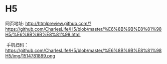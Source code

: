 # H5
  网页地址:
  http://htmlpreview.github.com/?https://github.com/CharlesLife/H5/blob/master/%E6%8B%9B%E8%81%98H5/%E6%8B%9B%E8%81%98.html

  手机扫码：
    https://github.com/CharlesLife/H5/blob/master/%E6%8B%9B%E8%81%98H5/img/1514781889.png
    

